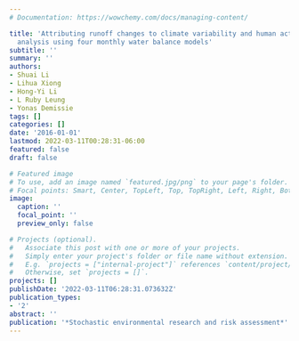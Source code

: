 ```yaml
---
# Documentation: https://wowchemy.com/docs/managing-content/

title: 'Attributing runoff changes to climate variability and human activities: uncertainty
  analysis using four monthly water balance models'
subtitle: ''
summary: ''
authors:
- Shuai Li
- Lihua Xiong
- Hong-Yi Li
- L Ruby Leung
- Yonas Demissie
tags: []
categories: []
date: '2016-01-01'
lastmod: 2022-03-11T00:28:31-06:00
featured: false
draft: false

# Featured image
# To use, add an image named `featured.jpg/png` to your page's folder.
# Focal points: Smart, Center, TopLeft, Top, TopRight, Left, Right, BottomLeft, Bottom, BottomRight.
image:
  caption: ''
  focal_point: ''
  preview_only: false

# Projects (optional).
#   Associate this post with one or more of your projects.
#   Simply enter your project's folder or file name without extension.
#   E.g. `projects = ["internal-project"]` references `content/project/deep-learning/index.md`.
#   Otherwise, set `projects = []`.
projects: []
publishDate: '2022-03-11T06:28:31.073632Z'
publication_types:
- '2'
abstract: ''
publication: '*Stochastic environmental research and risk assessment*'
---
```

